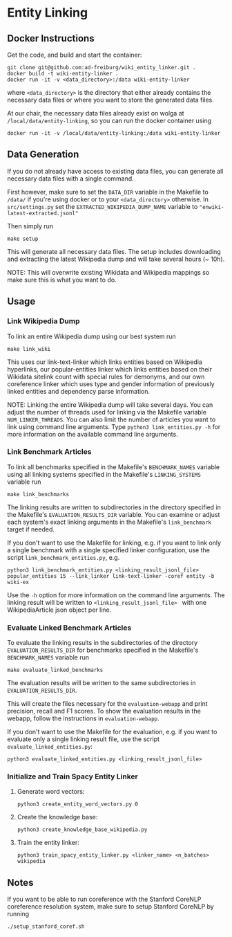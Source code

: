 # Entity Linking

## Docker Instructions
Get the code, and build and start the container:

    git clone git@github.com:ad-freiburg/wiki_entity_linker.git .
    docker build -t wiki-entity-linker .
    docker run -it -v <data_directory>:/data wiki-entity-linker

where `<data_directory>` is the directory that either already contains the necessary data files
or where you want to store the generated data files.

At our chair, the necessary data files already exist on wolga at `/local/data/entity-linking`,
so you can run the docker container using

    docker run -it -v /local/data/entity-linking:/data wiki-entity-linker

## Data Generation
If you do not already have access to existing data files, you can generate all necessary data files with a single command.

First however, make sure to set the `DATA_DIR` variable in the Makefile to `/data/` if you're using docker or to your `<data_directory>` otherwise.
In `src/settings.py` set the `EXTRACTED_WIKIPEDIA_DUMP_NAME` variable to `"enwiki-latest-extracted.jsonl"`

Then simply run

    make setup
    
This will generate all necessary data files.
The setup includes downloading and extracting the latest Wikipedia dump and will take several hours (~ 10h).

NOTE: This will overwrite existing Wikidata and Wikipedia mappings so make sure this is what you want to do.


## Usage

### Link Wikipedia Dump
To link an entire Wikipedia dump using our best system run
    
    make link_wiki
    
This uses our link-text-linker which links entities based on Wikipedia hyperlinks,
our popular-entities linker which links entities based on their Wikidata sitelink count with special rules for demonyms,
and our own coreference linker which uses type and gender information of previously linked entities and dependency parse information.

NOTE: Linking the entire Wikipedia dump will take several days.
You can adjust the number of threads used for linking via the Makefile variable `NUM_LINKER_THREADS`.
You can also limit the number of articles you want to link using command line arguments.
Type `python3 link_entities.py -h` for more information on the available command line arguments.

### Link Benchmark Articles
To link all benchmarks specified in the Makefile's `BENCHMARK_NAMES` variable
using all linking systems specified in the Makefile's `LINKING_SYSTEMS` variable run

    make link_benchmarks

The linking results are written to subdirectories in the directory specified in the Makefile's `EVALUATION_RESULTS_DIR` variable.
You can examine or adjust each system's exact linking arguments in the Makefile's `link_benchmark` target if needed.

If you don't want to use the Makefile for linking, e.g. if you want to link only a single benchmark with a
single specified linker configuration, use the script `link_benchmark_entities.py`, e.g.

    python3 link_benchmark_entities.py <linking_result_jsonl_file> popular_entities 15 --link_linker link-text-linker -coref entity -b wiki-ex

Use the `-h` option for more information on the command line arguments.
The linking result will be written to `<linking_result_jsonl_file> ` with one WikipediaArticle json object per line.


### Evaluate Linked Benchmark Articles

To evaluate the linking results in the subdirectories of the directory `EVALUATION_RESULTS_DIR`
for benchmarks specified in the Makefile's `BENCHMARK_NAMES` variable run

    make evaluate_linked_benchmarks

The evaluation results will be written to the same subdirectories in `EVALUATION_RESULTS_DIR`. 

This will create the files necessary for the `evaluation-webapp` and print precision, recall and F1 scores.
To show the evaluation results in the webapp, follow the instructions in `evaluation-webapp`.

If you don't want to use the Makefile for the evaluation, e.g. if you want to evaluate only a single linking result file,
use the script `evaluate_linked_entities.py`:

    python3 evaluate_linked_entities.py <linking_result_jsonl_file>


### Initialize and Train Spacy Entity Linker

1. Generate word vectors:

       python3 create_entity_word_vectors.py 0
2. Create the knowledge base:

       python3 create_knowledge_base_wikipedia.py
3. Train the entity linker:

       python3 train_spacy_entity_linker.py <linker_name> <n_batches> wikipedia

## Notes

If you want to be able to run coreference with the Stanford CoreNLP coreference resolution system, make sure to setup Stanford CoreNLP by running

    ./setup_stanford_coref.sh
